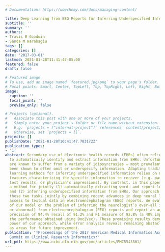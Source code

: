 ```yaml
---
# Documentation: https://wowchemy.com/docs/managing-content/

title: Deep Learning from EEG Reports for Inferring Underspecified Information
subtitle: ''
summary: ''
authors:
- Travis R Goodwin
- Sanda M Harabagiu
tags: []
categories: []
date: '2017-03-01'
lastmod: 2021-01-28T11:41:47-05:00
featured: false
draft: false

# Featured image
# To use, add an image named `featured.jpg/png` to your page's folder.
# Focal points: Smart, Center, TopLeft, Top, TopRight, Left, Right, BottomLeft, Bottom, BottomRight.
image:
  caption: ''
  focal_point: ''
  preview_only: false

# Projects (optional).
#   Associate this post with one or more of your projects.
#   Simply enter your project's folder or file name without extension.
#   E.g. `projects = ["internal-project"]` references `content/project/deep-learning/index.md`.
#   Otherwise, set `projects = []`.
projects: []
publishDate: '2021-01-28T16:41:47.783172Z'
publication_types:
- '1'
abstract: Secondary use of electronic health records (EHRs) often relies on the ability
  to automatically identify and extract information from EHRs. Unfortunately, EHRs
  are known to suffer from a variety of idiosyncrasies – most prevalently, they have
  been shown to often omit or underspecify information. Adapting traditional machine
  learning methods for inferring underspecified information relies on manually specifying
  features characterizing the specific information to recover (e.g. particular findings,
  test results, or physician’s impressions). By contrast, in this paper, we present
  a method for jointly (1) automatically extracting word- and report-level features
  and (2) inferring underspecified information from EHRs. Our approach accomplishes
  these two tasks jointly by combining recent advances in deep neural learning with
  access to textual data in electroencephalogram (EEG) reports. We evaluate the performance
  of our model on the problem of inferring the neurologist’s over-all impression (normal
  or abnormal) from electroencephalogram (EEG) reports and report an accuracy of 91.4%
  precision of 94.4% recall of 91.2% and F1 measure of 92.8% (a 40% improvement over
  the performance obtained using Doc2Vec). These promising results demonstrate the
  power of our approach, while error analysis reveals remaining obstacles as well
  as areas for future improvement.
publication: '*Proceedings of the 2017 American Medical Informatics Association (AMIA)
  Summit on Clinical Research Informatics*'
url_pdf: https://www.ncbi.nlm.nih.gov/pmc/articles/PMC5543361/
---
```

